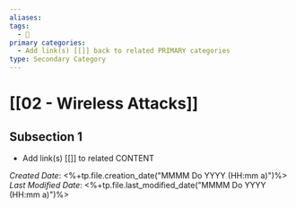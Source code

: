 ```yaml
---
aliases: 
tags:
  - 🥈
primary categories:
  - Add link(s) [[]] back to related PRIMARY categories
type: Secondary Category
---
```

# [[02 - Wireless Attacks]]

## Subsection 1
* Add link(s) [[]] to related CONTENT

*Created Date*: <%+tp.file.creation_date("MMMM Do YYYY (HH:mm a)")%>
*Last Modified Date*: <%+tp.file.last_modified_date("MMMM Do YYYY (HH:mm a)")%>
